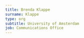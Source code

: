 ```yaml
---
title: Brenda Klappe
surname: Klappe
type: org
subtitle: University of Amsterdam
job: Communications Office
---
```

